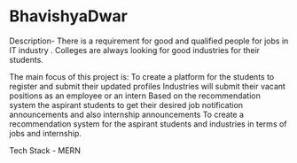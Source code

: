# BhavishyaDwar
Description-
There is a requirement for good and qualified people for jobs in IT industry . Colleges are always looking for good industries for their students.
 

The main focus of this  project is:
To create a platform for the students to register and submit their updated profiles 
Industries will submit their vacant positions as an employee or an intern 
Based on the recommendation system the aspirant students to get their desired job notification announcements and also internship announcements
To create a recommendation system for the aspirant students and industries in terms of jobs and internship.
 

Tech Stack - MERN
